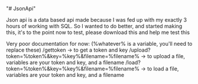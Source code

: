 "# JsonApi" 

Json api is a data based api made because I was fed up with my exactly 3 hours of working with SQL. So I wanted to do better, and started making this, it's to the point now to test, please download this and help me test this

Very poor documentation for now: (%whatever% is a variable, you'll need to replace these)
/gettoken       -> to get a token and key
/upload?token=%token%&key=%key%&filename=%filename%       -> to upload a file, variables are your token and key, and a filename
/load?token=%token%&key=%key%&filename=%filename%       -> to load a file, variables are your token and key, and a filename 
